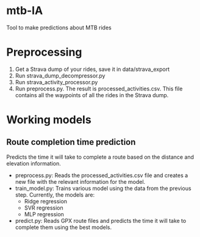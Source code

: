 # mtb-IA

Tool to make predictions about MTB rides

# Preprocessing

1. Get a Strava dump of your rides, save it in data/strava_export
2. Run strava_dump_decompressor.py
3. Run strava_activity_processor.py
4. Run preprocess.py. The result is processed_activities.csv. This file contains all the waypoints of all the rides in
   the Strava dump.

# Working models

## Route completion time prediction

Predicts the time it will take to complete a route based on the distance and elevation information.

- preprocess.py: Reads the processed_activities.csv file and creates a new file with the relevant information for the
  model.
- train_model.py: Trains various model using the data from the previous step. Currently, the models are:
    - Ridge regression
    - SVR regression
    - MLP regression
- predict.py: Reads GPX route files and predicts the time it will take to complete them using the best models.